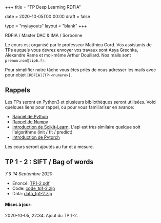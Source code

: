 +++
title = "TP Deep Learning RDFIA"

date = 2020-10-05T00:00:00
draft = false

type = "mylayouts"
layout = "blank"
+++

RDFIA / Master DAC & IMA / Sorbonne

Le cours est organisé par le professeur Matthieu Cord. Vos assistants de TPs auquels
vous devrez envoyer vos travaux sont Asya Grechka, Alexandre Rame et moi-même Arthur
Douillard. Nos mails sont `prenom.nom@lip6.fr`.

Pour simplifier notre tâche vous êtes priés de nous adresser les mails avec pour objet
`[RDFIA][TP-<numero>]`.

## Rappels

Les TPs seront en Python3 et plusieurs bibliothèques seront utilisées. Voici
quelques liens pour rappel, ou pour vous familiariser en avance:

- [Rappel de Python](https://learnxinyminutes.com/docs/python/)
- [Rappel de Numpy](https://docs.scipy.org/doc/numpy/user/quickstart.html)
- [Introduction de Scikit-Learn](https://scikit-learn.org/stable/tutorial/basic/tutorial.html). L'api est très similaire quelque soit l'algorithme (init / fit / predict)
- [Introduction de Pytorch](https://pytorch.org/tutorials/beginner/deep_learning_60min_blitz.html)

Les cours seront ajoutés au fur et à mesure.

## TP 1 - 2 : SIFT / Bag of words
*7 & 14 Septembre 2020*

- Énoncé: [TP1-2.pdf](/files/rdfia_resources/tp1-2.pdf)
- Code: [code_tp1-2.zip](/files/rdfia_resources/code_tp1-2.zip)
- Data: [data_tp1-2.zip](/files/rdfia_resources/data_tp1-2.zip)

#### Mises à jour:

2020-10-05, 22:34: Ajout du TP 1-2.
